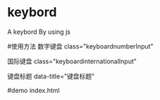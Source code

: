 # keybord
A keybord By using js


#使用方法
 数字键盘  class="keyboardnumberInput"

 国际键盘  class="keyboardinternationalInput"

 键盘标题 data-title="键盘标题"

 #demo
 index.html
